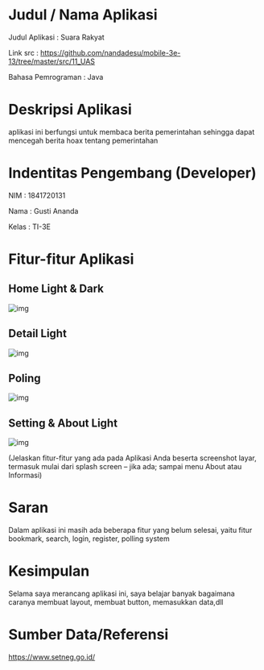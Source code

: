 
# Judul / Nama Aplikasi

Judul Aplikasi : Suara Rakyat

Link src    : https://github.com/nandadesu/mobile-3e-13/tree/master/src/11_UAS

Bahasa Pemrograman  : Java


# Deskripsi Aplikasi
aplikasi ini berfungsi untuk membaca berita pemerintahan sehingga dapat
mencegah berita hoax tentang pemerintahan

# Indentitas Pengembang (Developer)
NIM     : 1841720131

Nama    : Gusti Ananda

Kelas   : TI-3E

# Fitur-fitur Aplikasi

## Home Light & Dark
![img](IMG/MenuLight.jpg)

## Detail Light
![img](IMG/DetailLight.jpg)

## Poling
![img](IMG/Polling.jpg)

## Setting & About Light
![img](IMG/SettingLight.jpg)

(Jelaskan fitur-fitur yang ada pada Aplikasi Anda beserta screenshot layar, termasuk mulai
dari splash screen – jika ada; sampai menu About atau Informasi)


# Saran
Dalam aplikasi ini masih ada beberapa fitur yang belum selesai, yaitu fitur bookmark, search, login, register, polling system

# Kesimpulan

Selama saya merancang aplikasi ini, saya belajar banyak bagaimana caranya membuat layout, membuat button, memasukkan data,dll


# Sumber Data/Referensi
https://www.setneg.go.id/





